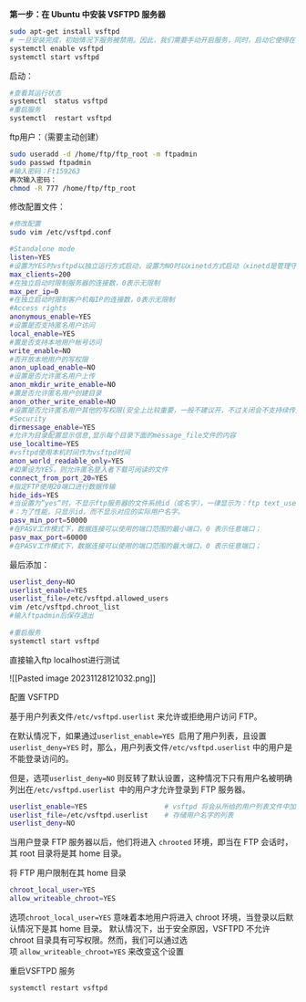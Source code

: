 
**第一步：在 Ubuntu 中安装 VSFTPD 服务器**

```bash
sudo apt-get install vsftpd
# 一旦安装完成，初始情况下服务被禁用。因此，我们需要手动开启服务，同时，启动它使得在下次开机时能够自动开启服务：
systemctl enable vsftpd
systemctl start vsftpd
```


启动：

```bash
#查看其运行状态
systemctl  status vsftpd
#重启服务
systemctl  restart vsftpd
```

ftp用户：（需要主动创建）

```bash
sudo useradd -d /home/ftp/ftp_root -m ftpadmin
sudo passwd ftpadmin
#输入密码：Ft159263
再次输入密码：
chmod -R 777 /home/ftp/ftp_root
```

修改配置文件：

```bash
#修改配置
sudo vim /etc/vsftpd.conf
```

```bash
#Standalone mode
listen=YES
#设置为YES时vsftpd以独立运行方式启动，设置为NO时以xinetd方式启动（xinetd是管理守护进程的，将服务集中管理，可以减少大量服务.
max_clients=200
#在独立启动时限制服务器的连接数，0表示无限制
max_per_ip=0
#在独立启动时限制客户机每IP的连接数，0表示无限制
#Access rights
anonymous_enable=YES
#设置是否支持匿名用户访问
local_enable=YES
#置是否支持本地用户帐号访问
write_enable=NO
#否开放本地用户的写权限
anon_upload_enable=NO
#设置是否允许匿名用户上传
anon_mkdir_write_enable=NO
#置是否允许匿名用户创建目录
anon_other_write_enable=NO
#设置是否允许匿名用户其他的写权限(安全上比较重要，一般不建议开，不过关闭会不支持续传)
#Security
dirmessage_enable=YES
#允许为目录配置显示信息,显示每个目录下面的message_file文件的内容
use_localtime=YES
#vsftpd使用本机时间作为vsftpd时间
anon_world_readable_only=YES
#如果设为YES，则允许匿名登入者下载可阅读的文件
connect_from_port_20=YES
#指定FTP使用20端口进行数据传输
hide_ids=YES
#当设置为”yes“时，不显示ftp服务器的文件系统id（或名字），一律显示为：ftp text_userdb_names
#：为了性能，只显示id，而不显示对应的实际用户名字。
pasv_min_port=50000
#在PASV工作模式下，数据连接可以使用的端口范围的最小端口，0 表示任意端口；
pasv_max_port=60000
#在PASV工作模式下，数据连接可以使用的端口范围的最大端口，0 表示任意端口；

```

最后添加：
```bash
userlist_deny=NO
userlist_enable=YES
userlist_file=/etc/vsftpd.allowed_users
vim /etc/vsftpd.chroot_list
#输入ftpadmin后保存退出
 
#重启服务
systemctl start vsftpd
```

直接输入ftp localhost进行测试

![[Pasted image 20231128121032.png]]


配置 VSFTPD 

基于用户列表文件`/etc/vsftpd.userlist` 来允许或拒绝用户访问 FTP。

在默认情况下，如果通过`userlist_enable=YES `启用了用户列表，且设置`userlist_deny=YES` 时，那么，用户列表文件`/etc/vsftpd.userlist` 中的用户是不能登录访问的。

但是，选项`userlist_deny=NO` 则反转了默认设置，这种情况下只有用户名被明确列出在`/etc/vsftpd.userlist `中的用户才允许登录到 FTP 服务器。

```bash
userlist_enable=YES                   # vsftpd 将会从所给的用户列表文件中加载用户名字列表
userlist_file=/etc/vsftpd.userlist    # 存储用户名字的列表
userlist_deny=NO
```

当用户登录 FTP 服务器以后，他们将进入 `chrooted` 环境，即当在 FTP 会话时，其 root 目录将是其 home 目录。

将 FTP 用户限制在其 home 目录
```bash
chroot_local_user=YES
allow_writeable_chroot=YES
```

选项`chroot_local_user=YES` 意味着本地用户将进入 chroot 环境，当登录以后默认情况下是其 home 目录。
默认情况下，出于安全原因，VSFTPD 不允许 chroot 目录具有可写权限。然而，我们可以通过选项 `allow_writeable_chroot=YES` 来改变这个设置

重启VSFTPD 服务
```bash
systemctl restart vsftpd
```


